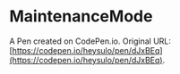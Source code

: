 # MaintenanceMode

A Pen created on CodePen.io. Original URL: [https://codepen.io/heysulo/pen/dJxBEq](https://codepen.io/heysulo/pen/dJxBEq).

